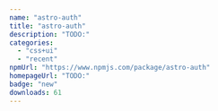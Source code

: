 ```yaml
---
name: "astro-auth"
title: "astro-auth"
description: "TODO:"
categories:
  - "css+ui"
  - "recent"
npmUrl: "https://www.npmjs.com/package/astro-auth"
homepageUrl: "TODO:"
badge: "new"
downloads: 61
---
```


